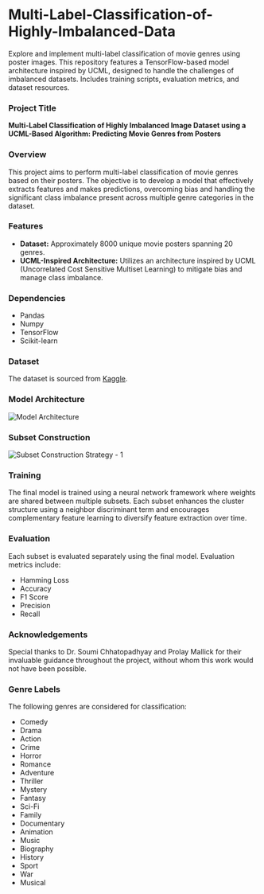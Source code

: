 # Multi-Label-Classification-of-Highly-Imbalanced-Data
Explore and implement multi-label classification of movie genres using poster images. This repository features a TensorFlow-based model architecture inspired by UCML, designed to handle the challenges of imbalanced datasets. Includes training scripts, evaluation metrics, and dataset resources.

### Project Title
**Multi-Label Classification of Highly Imbalanced Image Dataset using a UCML-Based Algorithm: Predicting Movie Genres from Posters**

### Overview
This project aims to perform multi-label classification of movie genres based on their posters. The objective is to develop a model that effectively extracts features and makes predictions, overcoming bias and handling the significant class imbalance present across multiple genre categories in the dataset.

### Features
- **Dataset:** Approximately 8000 unique movie posters spanning 20 genres.
- **UCML-Inspired Architecture:** Utilizes an architecture inspired by UCML (Uncorrelated Cost Sensitive Multiset Learning) to mitigate bias and manage class imbalance.

### Dependencies
- Pandas
- Numpy
- TensorFlow
- Scikit-learn

### Dataset
The dataset is sourced from [Kaggle](https://www.kaggle.com/datasets/neha1703/movie-genre-from-its-poster).

### Model Architecture
![Model Architecture](https://github.com/KartavyaDesai/Multi-Label-Classification-of-Highly-Imbalanced-Data/assets/126103657/29087f7d-66fb-43a0-aad0-87dddd34102b)


### Subset Construction
![Subset Construction Strategy - 1](https://github.com/KartavyaDesai/Multi-Label-Classification-of-Highly-Imbalanced-Data/assets/126103657/707e16db-f06f-4e1f-b624-a3c87bd3a017)


### Training
The final model is trained using a neural network framework where weights are shared between multiple subsets. Each subset enhances the cluster structure using a neighbor discriminant term and encourages complementary feature learning to diversify feature extraction over time.

### Evaluation
Each subset is evaluated separately using the final model. Evaluation metrics include:
- Hamming Loss
- Accuracy
- F1 Score
- Precision
- Recall

### Acknowledgements
Special thanks to Dr. Soumi Chhatopadhyay and Prolay Mallick for their invaluable guidance throughout the project, without whom this work would not have been possible.

### Genre Labels
The following genres are considered for classification:
- Comedy
- Drama
- Action
- Crime
- Horror
- Romance
- Adventure
- Thriller
- Mystery
- Fantasy
- Sci-Fi
- Family
- Documentary
- Animation
- Music
- Biography
- History
- Sport
- War
- Musical


